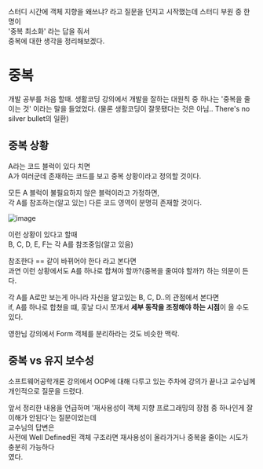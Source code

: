스터디 시간에 객체 지향을 왜쓰냐? 라고 질문을 던지고 시작했는데 스터디 부원 중 한명이  
'중복 최소화' 라는 답을 줘서  
중복에 대한 생각을 정리해보겠다.  

# 중복
개발 공부를 처음 할때. 생활코딩 강의에서 개발을 잘하는 대원칙 중 하나는 '중복을 줄이는 것' 이라는 말을 들었었다.
(물론 생활코딩이 잘못됐다는 것은 아님.. There's no silver bullet의 일환)  

## 중복 상황
A라는 코드 블럭이 있다 치면  
A가 여러군데 존재하는 코드를 보고 중복 상황이라고 정의할 것이다.  

모든 A 블럭이 불필요하지 않은 블럭이라고 가정하면,  
각 A를 참조하는(알고 있는) 다른 코드 영역이 분명히 존재할 것이다.  

![image](https://github.com/tlgur/TIL/assets/88655763/e8eabc7a-ed39-4551-9ba0-9ee845d13f76)

이런 상황이 있다고 할때  
B, C, D, E, F는 각 A를 참조중임(알고 있음)  

참조한다 == 같이 바뀌어야 한다 라고 본다면  
과연 이런 상황에서도 A를 하나로 합쳐야 할까?(중복을 줄여야 할까?) 하는 의문이 든다.  

각 A를 A로만 보는게 아니라 자신을 알고있는 B, C, D..의 관점에서 본다면  
if, A를 하나로 합쳤을 떄, 훗날 다시 쪼개서 **세부 동작을 조정해야 하는 시점**이 올 수도 있다.

영한님 강의에서 Form 객체를 분리하라는 것도 비슷한 맥락.  

## 중복 vs 유지 보수성

소프트웨어공학개론 강의에서 OOP에 대해 다루고 있는 주차에 강의가 끝나고 교수님께 개인적으로 질문을 드렸다.  

앞서 정리한 내용을 언급하며 '재사용성이 객체 지향 프로그래밍의 장점 중 하나인게 잘 이해가 안된다'는 질문이었는데  
교수님의 답변은  
사전에 Well Defined된 객체 구조라면 재사용성이 올라가거나 중복을 줄이는 시도가 충분히 가능하다  
였다. 

